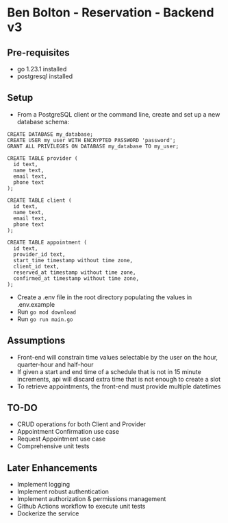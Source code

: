 # Ben Bolton - Reservation - Backend v3

## Pre-requisites
- go 1.23.1 installed
- postgresql installed

## Setup
- From a PostgreSQL client or the command line, create and set up a new database schema:

```
CREATE DATABASE my_database;
CREATE USER my_user WITH ENCRYPTED PASSWORD 'password';
GRANT ALL PRIVILEGES ON DATABASE my_database TO my_user;

CREATE TABLE provider (
  id text,
  name text,
  email text,
  phone text
);

CREATE TABLE client (
  id text,
  name text,
  email text,
  phone text
);

CREATE TABLE appointment (
  id text,
  provider_id text,
  start_time timestamp without time zone,
  client_id text,
  reserved_at timestamp without time zone,
  confirmed_at timestamp without time zone,
);
```

- Create a .env file in the root directory populating the values in .env.example
- Run `go mod download`
- Run `go run main.go`

## Assumptions
- Front-end will constrain time values selectable by the user on the hour, quarter-hour and half-hour
- If given a start and end time of a schedule that is not in 15 minute increments, api will discard extra time that is not enough to create a slot
- To retrieve appointments, the front-end must provide multiple datetimes

## TO-DO
- CRUD operations for both Client and Provider
- Appointment Confirmation use case
- Request Appointment use case
- Comprehensive unit tests

## Later Enhancements
- Implement logging
- Implement robust authentication
- Implement authorization & permissions management
- Github Actions workflow to execute unit tests
- Dockerize the service